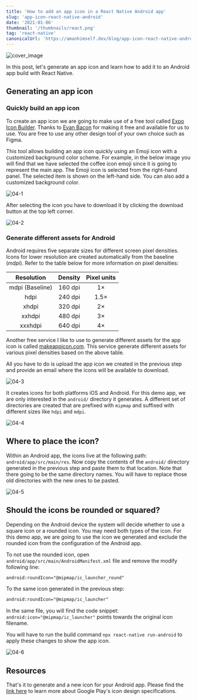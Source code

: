 ```yaml
---
title: 'How to add an app icon in a React Native Android app'
slug: 'app-icon-react-native-android'
date: '2021-01-06'
thumbnail: '/thumbnails/react.png'
tag: 'react-native'
canonicalUrl: 'https://amanhimself.dev/blog/app-icon-react-native-android'
---
```


![cover_image](https://i.imgur.com/tZtGF2K.png)

In this post, let's generate an app icon and learn how to add it to an Android app build with React Native.

## Generating an app icon

### Quickly build an app icon

To create an app icon we are going to make use of a free tool called [Expo Icon Builder](https://buildicon.netlify.app/). Thanks to [Evan Bacon](https://twitter.com/baconbrix?lang=en) for making it free and available for us to use. You are free to use any other design tool of your own choice such as Figma.

This tool allows building an app icon quickly using an Emoji icon with a customized background color scheme. For example, in the below image you will find that we have selected the coffee icon emoji since it is going to represent the main app. The Emoji icon is selected from the right-hand panel. The selected item is shown on the left-hand side. You can also add a customized background color.

![04-1](https://i.imgur.com/ulbO2nm.png)

After selecting the icon you have to download it by clicking the download button at the top left corner.

![04-2](https://i.imgur.com/dnvBU00.png)

### Generate different assets for Android

Android requires five separate sizes for different screen pixel densities. Icons for lower resolution are created automatically from the baseline (_mdpi_). Refer to the table below for more information on pixel densities:

|   Resolution    | Density | Pixel units |
| :-------------: | :-----: | :---------: |
| mdpi (Baseline) | 160 dpi |     1×      |
|      hdpi       | 240 dpi |    1.5×     |
|      xhdpi      | 320 dpi |     2×      |
|     xxhdpi      | 480 dpi |     3×      |
|     xxxhdpi     | 640 dpi |     4×      |

Another free service I like to use to generate different assets for the app icon is called [makeappicon.com](https://makeappicon.com/). This service generate different assets for various pixel densities based on the above table.

All you have to do is upload the app icon we created in the previous step and provide an email where the icons will be available to download.

![04-3](https://i.imgur.com/JHjruoR.png)

It creates icons for both platforms iOS and Android. For this demo app, we are only interested in the `android/` directory it generates. A different set of directories are created that are prefixed with `mipmap` and suffixed with different sizes like `hdpi` and `mdpi`.

![04-4](https://i.imgur.com/lKLlS1a.png)

## Where to place the icon?

Within an Android app, the icons live at the following path: `android/app/src/main/res`. Now copy the contents of the `android/` directory generated in the previous step and paste them to that location. Note that there going to be the same directory names. You will have to replace those old directories with the new ones to be pasted.

![04-5](https://i.imgur.com/myCrBZc.png)

## Should the icons be rounded or squared?

Depending on the Android device the system will decide whether to use a square icon or a rounded icon. You may need both types of the icon. For this demo app, we are going to use the icon we generated and exclude the rounded icon from the configuration of the Android app.

To not use the rounded icon, open `android/app/src/main/AndroidManifest.xml` file and remove the modify following line:

```xml
android:roundIcon="@mipmap/ic_launcher_round"
```

To the same icon generated in the previous step:

```xml
android:roundIcon="@mipmap/ic_launcher"
```

In the same file, you will find the code snippet: `android:icon="@mipmap/ic_launcher"` points towards the original icon filename.

You will have to run the build command `npx react-native run-android` to apply these changes to show the app icon.

![04-6](https://i.imgur.com/KYxddTW.jpg)

## Resources

That's it to generate and a new icon for your Android app. Please find the [link here](https://developer.android.com/google-play/resources/icon-design-specifications) to learn more about Google Play's icon design specifications.
